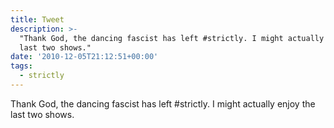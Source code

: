 ```yaml
---
title: Tweet
description: >-
  "Thank God, the dancing fascist has left #strictly. I might actually enjoy the
  last two shows."
date: '2010-12-05T21:12:51+00:00'
tags:
  - strictly
---
```

Thank God, the dancing fascist has left #strictly. I might actually enjoy the last two shows.
